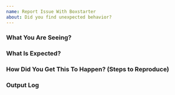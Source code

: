 ```yaml
---
name: Report Issue With Boxstarter
about: Did you find unexpected behavior?
---
```


<!--
Ensure you have read over Submitting Issues -
https://github.com/chocolatey/boxstarter#submitting-issues

Please check to see if your issue already exists with a quick search of the issues. Start with one relevant term and then add if you get too many results.

NOTE: Keep in mind we have an etiquette regarding communication that we expect folks to observe when they are looking for support in the Boxstarter community. https://github.com/chocolatey/boxstarter/blob/master/README.md#etiquette-regarding-communication
-->

### What You Are Seeing?

<!-- This is a SUMMARY of the issue is and how it happens -->

### What Is Expected?

<!-- Now you've told us what the issue, what did you expect to see -->

### How Did You Get This To Happen? (Steps to Reproduce)

<!--
A simple step by step on how we can reproduce this. This is very important. If we cannot reproduce the issue we can help to resolve it.

1. Step 1
2. Step 2
3. Step 3
-->

### Output Log

<!--
When including the log information, please ensure you have run the command with --debug --verbose. It provides important information for determining an issue.

- Make sure there is no sensitive data shared.
- We need ALL output, not just what you may believe is relevant.
- We need ALL OUTPUT (including the configuration information)


<details>
<summary>Full Log Output</summary>

<p>

~~~sh
PLACE LOG CONTENT HERE IF LESS THAN FIFTY LINES between the `=====`, OR POST A LINK TO A GIST IF MORE THAN 50 LINES
~~~

</p>

</details>